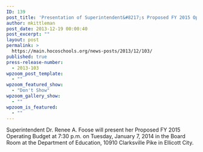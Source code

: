 ```yaml
---
ID: 139
post_title: 'Presentation of Superintendent&#8217;s Proposed FY 2015 Operating Budget'
author: mkittleman
post_date: 2013-12-19 00:00:40
post_excerpt: ""
layout: post
permalink: >
  https://main.hocoschools.org/news-posts/2013/12/103/
published: true
press-release-number:
  - 2013-103
wpzoom_post_template:
  - ""
wpzoom_featured_show:
  - "Don't Show"
wpzoom_gallery_show:
  - ""
wpzoom_is_featured:
  - ""
---
```

Superintendent Dr. Renee A. Foose will present her Proposed FY 2015 Operating Budget at 7:30 p.m. on Tuesday, January 7, 2014 in the Board Room at the Department of Education, 10910 Clarksville Pike in Ellicott City.